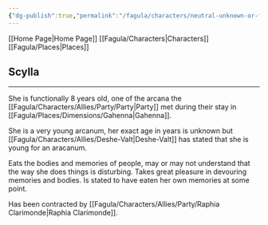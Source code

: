 ```yaml
---
{"dg-publish":true,"permalink":"/fagula/characters/neutral-unknown-or-families/aracnum-of-gahenna/scylla/"}
---
```


[[Home Page\|Home Page]]
[[Fagula/Characters\|Characters]]
[[Fagula/Places\|Places]]

Scylla
--
___
She is functionally 8 years old, one of the arcana the [[Fagula/Characters/Allies/Party/Party\|Party]] met during their stay in [[Fagula/Places/Dimensions/Gahenna\|Gahenna]].

She is a very young arcanum, her exact age in years is unknown but [[Fagula/Characters/Allies/Deshe-Valt\|Deshe-Valt]] has stated that she is young for an aracanum.

Eats the bodies and memories of people, may or may not understand that the way she does things is disturbing. Takes great pleasure in devouring memories and bodies. Is stated to have eaten her own memories at some point.

Has been contracted by [[Fagula/Characters/Allies/Party/Raphia Clarimonde\|Raphia Clarimonde]].